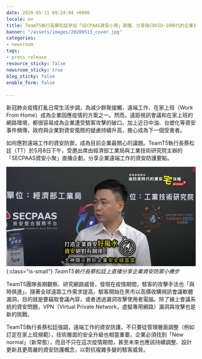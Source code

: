 ```yaml
---
date: 2020-05-11 09:24:04 +0800
locale: en
title: TeamT5執行長蔡松廷參加「SECPAAS資安小聚」直播，分享後COVID-19時代的企業資安防禦小撇步
banner: "/assets/images/20200511_cover.jpg"
categories:
- newsroom
tags:
- press release
resource_sticky: false
newsroom_sticky: true
blog_sticky: false
enable_form: false

---
```

新冠肺炎疫情打亂日常生活步調，為減少群聚接觸，遠端工作、在家上班（Work From Home）成為企業因應疫情的方案之一。然而，遠距視訊會議和在家上班的網路環境，都很容易成為企業遭受駭客攻擊的破口。加上近日中油、台塑化等資安事件頻傳，政府與企業對資安風險的疑慮持續升高，擔心成為下一個受害者。

如何應對遠端工作的資安防禦，成為目前企業最關心的議題。TeamT5執行長蔡松廷（TT）於5月8日下午，受邀出席由經濟部工業局與工業技術研究院主辦的「SECPAAS資安小聚」直播企劃，分享企業遠端工作的資安防護要點。

![text](/assets/images/secpaas_TT.png){:class="is-small"}
_TeamT5執行長蔡松廷上直播分享企業資安防禦小撇步_

TeamT5團隊長期觀察、研究網路威脅，發現在疫情期間，駭客的攻擊手法也「與時俱進」。隨著全球遠距工作需求提高，駭客開始在黑市以高價收購視訊會議軟體漏洞，目的就是要竊取會議內容，或者透過漏洞攻擊使用者電腦。除了線上會議系統的資安問題，VPN（Virtual Private Network，虛擬專用網路）漏洞與攻擊也是新的挑戰。

TeamT5執行長蔡松廷強調，遠端工作的資安防護，不只要從管理層面調整（例如訂定在家上班規範），技術層面的安全升級也相當重要。企業必須找到「New normal」（新常態），而且不只在這次疫情期間，甚至未來也應該持續調整、設計更新且更周嚴的資安防護概念，以對抗複雜多變的駭客威脅。